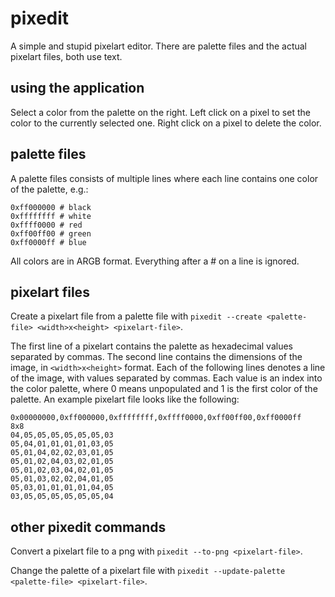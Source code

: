 # pixedit

A simple and stupid pixelart editor.
There are palette files and the actual pixelart files, both use text.

## using the application

Select a color from the palette on the right.
Left click on a pixel to set the color to the currently selected one.
Right click on a pixel to delete the color.

## palette files

A palette files consists of multiple lines where each line contains one color of the palette, e.g.:

```
0xff000000 # black
0xffffffff # white
0xffff0000 # red
0xff00ff00 # green
0xff0000ff # blue
```

All colors are in ARGB format.
Everything after a # on a line is ignored.

## pixelart files

Create a pixelart file from a palette file with `pixedit --create <palette-file> <width>x<height> <pixelart-file>`.

The first line of a pixelart contains the palette as hexadecimal values separated by commas.
The second line contains the dimensions of the image, in `<width>x<height>` format.
Each of the following lines denotes a line of the image, with values separated by commas.
Each value is an index into the color palette, where 0 means unpopulated and 1 is the first color of the palette.
An example pixelart file looks like the following:

```
0x00000000,0xff000000,0xffffffff,0xffff0000,0xff00ff00,0xff0000ff
8x8
04,05,05,05,05,05,05,03
05,04,01,01,01,01,03,05
05,01,04,02,02,03,01,05
05,01,02,04,03,02,01,05
05,01,02,03,04,02,01,05
05,01,03,02,02,04,01,05
05,03,01,01,01,01,04,05
03,05,05,05,05,05,05,04
```

## other pixedit commands

Convert a pixelart file to a png with `pixedit --to-png <pixelart-file>`.

Change the palette of a pixelart file with `pixedit --update-palette <palette-file> <pixelart-file>`.
